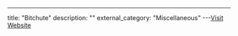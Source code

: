 ---
title: "Bitchute"
description: ""
external_category: "Miscellaneous"
---[Visit Website](https://www.bitchute.com/)

